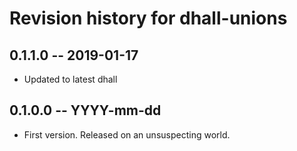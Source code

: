 # Revision history for dhall-unions

## 0.1.1.0 -- 2019-01-17

* Updated to latest dhall

## 0.1.0.0  -- YYYY-mm-dd

* First version. Released on an unsuspecting world.
